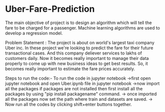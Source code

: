 # Uber-Fare-Prediction

The main objective of project is to design an algorithm which will tell the fare to be charged for a passenger. Machine learning algorithms are used to develop a regression model.

Problem Statement : The project is about on world's largest taxi company Uber inc. In these project we're looking to predict the fare for their future transactional cases. And this company deliever services to lakhs of customers daily. Now it becomes really important to manage their data properly to come up with new business ideas to get best results. So, it becomes really important to estimate the fare prices accurately.

Steps to run the code:- To run the code in jupyter notebook ->first open jupyter notebook and open Uber.ipynb file in jupyter notebook ->now import all the packages if packages are not installed then first install all the packages by using "pip install packagename" command. -> once imported all the packages now set the path where train and datasets are saved. -> Now run all the codes by clicking shift+enter buttons together.
